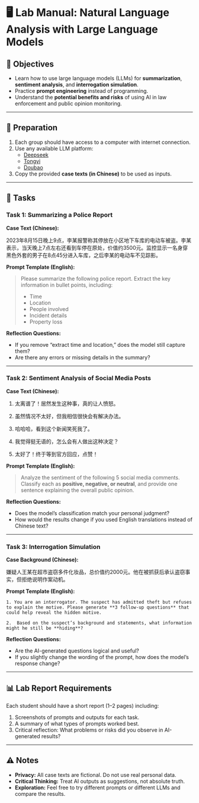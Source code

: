 # 🖥️ Lab Manual: Natural Language Analysis with Large Language Models

## 🎯 Objectives
- Learn how to use large language models (LLMs) for **summarization**, **sentiment analysis**, and **interrogation simulation**.  
- Practice **prompt engineering** instead of programming.  
- Understand the **potential benefits and risks** of using AI in law enforcement and public opinion monitoring.  

---

## 🔧 Preparation
1. Each group should have access to a computer with internet connection.  
2. Use any available LLM platform:  
    - [Deepseek](https://www.deepseek.com/)
    - [Tongyi](https://www.tongyi.com/)
    - [Doubao](https://www.doubao.com/chat/)
3. Copy the provided **case texts (in Chinese)** to be used as inputs.  

---

## 📝 Tasks

### Task 1: Summarizing a Police Report

**Case Text (Chinese):**

2023年8月15日晚上9点，李某报警称其停放在小区地下车库的电动车被盗。李某表示，当天晚上7点左右还看到车停在原处，价值约3500元。监控显示一名身穿黑色外套的男子在8点45分进入车库，之后李某的电动车不见踪影。

**Prompt Template (English):**
> Please summarize the following police report. Extract the key information in bullet points, including:  
> - Time  
> - Location  
> - People involved  
> - Incident details  
> - Property loss  

**Reflection Questions:**
- If you remove “extract time and location,” does the model still capture them?  
- Are there any errors or missing details in the summary?  

---

### Task 2: Sentiment Analysis of Social Media Posts

**Case Text (Chinese):**
1. 太离谱了！居然发生这种事，真的让人愤怒。

2. 虽然情况不太好，但我相信很快会有解决办法。

3. 哈哈哈，看到这个新闻笑死我了。

4. 我觉得挺无语的，怎么会有人做出这种决定？

5. 太好了！终于等到官方回应，点赞！


**Prompt Template (English):**
> Analyze the sentiment of the following 5 social media comments. Classify each as **positive, negative, or neutral**, and provide one sentence explaining the overall public opinion.  

**Reflection Questions:**
- Does the model’s classification match your personal judgment?  
- How would the results change if you used English translations instead of Chinese text?  

---

### Task 3: Interrogation Simulation

**Case Background (Chinese):**

嫌疑人王某在超市盗窃多件化妆品，总价值约2000元。他在被抓获后承认盗窃事实，但拒绝说明作案动机。


**Prompt Template (English):**
```
1. You are an interrogator. The suspect has admitted theft but refuses to explain the motive. Please generate **3 follow-up questions** that could help reveal the hidden motive.  
```

```
2.  Based on the suspect’s background and statements, what information might he still be **hiding**?  
```

**Reflection Questions:**
- Are the AI-generated questions logical and useful?  
- If you slightly change the wording of the prompt, how does the model’s response change?  

---

## 📊 Lab Report Requirements
Each student should have a short report (1–2 pages) including:  
1. Screenshots of prompts and outputs for each task.  
2. A summary of what types of prompts worked best.  
3. Critical reflection: What problems or risks did you observe in AI-generated results?  

---

## ⚠️ Notes
- **Privacy:** All case texts are fictional. Do not use real personal data.  
- **Critical Thinking:** Treat AI outputs as suggestions, not absolute truth.  
- **Exploration:** Feel free to try different prompts or different LLMs and compare the results.  


